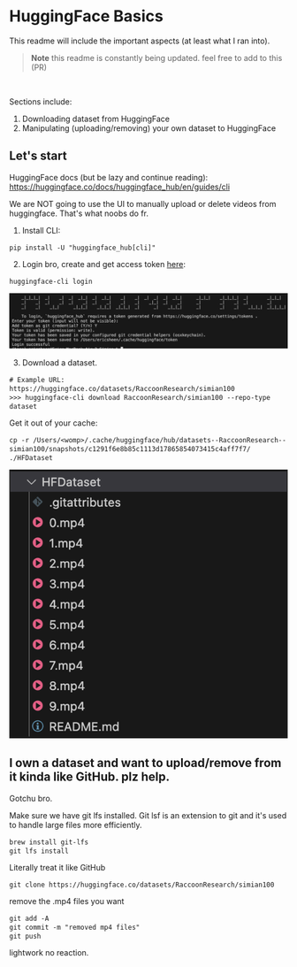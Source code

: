 # HuggingFace Basics

This readme will include the important aspects (at least what I ran into).

> **Note** this readme is constantly being updated. feel free to add to this (PR)

<br/>

Sections include:
1) Downloading dataset from HuggingFace
2) Manipulating (uploading/removing) your own dataset to HuggingFace

## Let's start

HuggingFace docs (but be lazy and continue reading): https://huggingface.co/docs/huggingface_hub/en/guides/cli

We are NOT going to use the UI to manually upload or delete videos from huggingface. That's what noobs do fr.

1) Install CLI:

```
pip install -U "huggingface_hub[cli]"
```

2) Login bro, create and get access token [here](https://huggingface.co/settings/tokens):

```
huggingface-cli login
```

<img src="./assets/login.png" />

3) Download a dataset.

```
# Example URL: https://huggingface.co/datasets/RaccoonResearch/simian100
>>> huggingface-cli download RaccoonResearch/simian100 --repo-type dataset
```

Get it out of your cache:

```
cp -r /Users/<womp>/.cache/huggingface/hub/datasets--RaccoonResearch--simian100/snapshots/c1291f6e8b85c1113d17865854073415c4aff7f7/ ./HFDataset
```

<img src="./assets/dataset.png" />

## I own a dataset and want to upload/remove from it kinda like GitHub. plz help.

Gotchu bro.

Make sure we have git lfs installed. Git lsf is an extension to git and it's used to handle large files more efficiently.
```
brew install git-lfs
git lfs install
```

Literally treat it like GitHub
```
git clone https://huggingface.co/datasets/RaccoonResearch/simian100
```

remove the .mp4 files you want

```
git add -A
git commit -m "removed mp4 files"
git push
```

lightwork no reaction.